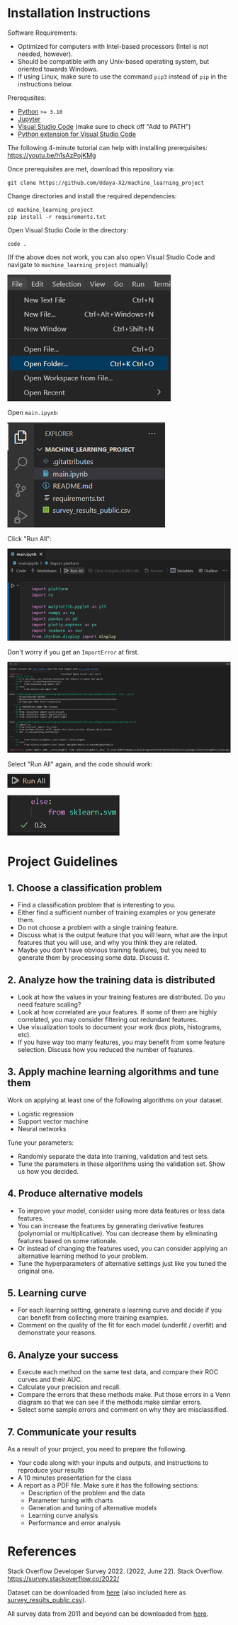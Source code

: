# Installation Instructions #

Software Requirements:
* Optimized for computers with Intel-based processors (Intel is not needed, however).
* Should be compatible with any Unix-based operating system, but oriented towards Windows.
* If using Linux, make sure to use the command `pip3` instead of `pip` in the instructions below.

Prerequsites:
* [Python](https://www.python.org/downloads/) `>= 3.10`
* [Jupyter](https://jupyter.org/install)
* [Visual Studio Code](https://code.visualstudio.com/) (make sure to check off "Add to PATH")
* [Python extension for Visual Studio Code](https://marketplace.visualstudio.com/items?itemName=ms-python.python)

The following 4-minute tutorial can help with installing prerequisites: https://youtu.be/h1sAzPojKMg

Once prerequisites are met, download this repository via:
```
git clone https://github.com/Udaya-X2/machine_learning_project
```

Change directories and install the required dependencies:
```
cd machine_learning_project
pip install -r requirements.txt
```

Open Visual Studio Code in the directory:
```
code .
```

(If the above does not work, you can also open Visual Studio Code and navigate to `machine_learning_project` manually)

![](assets/open_folder.png)

Open `main.ipynb`:

![](assets/explorer.png)

Click "Run All":

![](assets/run_all_1.png)

Don't worry if you get an `ImportError` at first.

![](assets/import_error.png)

Select "Run All" again, and the code should work:

![](assets/run_all_2.png)

![](assets/run_all_3.png)

# Project Guidelines #

## 1. Choose a classification problem ##

* Find a classification problem that is interesting to you.
* Either find a sufficient number of training examples or you generate them.
* Do not choose a problem with a single training feature.
* Discuss what is the output feature that you will learn, what are the input features that you will use, and why you think they are related.
* Maybe you don’t have obvious training features, but you need to generate them by processing some data. Discuss it.

## 2. Analyze how the training data is distributed ##

* Look at how the values in your training features are distributed. Do you need feature scaling?
* Look at how correlated are your features. If some of them are highly correlated, you may consider filtering out redundant features.
* Use visualization tools to document your work (box plots, histograms, etc).
* If you have way too many features, you may benefit from some feature selection. Discuss how you reduced the number of features.

## 3. Apply machine learning algorithms and tune them ##

Work on applying at least one of the following algorithms on your dataset.
* Logistic regression
* Support vector machine
* Neural networks

Tune your parameters:
* Randomly separate the data into training, validation and test sets.
* Tune the parameters in these algorithms using the validation set. Show us how you decided.

## 4. Produce alternative models ##

* To improve your model, consider using more data features or less data features.
* You can increase the features by generating derivative features (polynomial or multiplicative). You can decrease them by eliminating features based on some rationale.
* Or instead of changing the features used, you can consider applying an alternative learning method to your problem.
* Tune the hyperparameters of alternative settings just like you tuned the original one.

## 5. Learning curve ##

* For each learning setting, generate a learning curve and decide if you can benefit from collecting more training examples.
* Comment on the quality of the fit for each model (underfit / overfit) and demonstrate your reasons.

## 6. Analyze your success ##

* Execute each method on the same test data, and compare their ROC curves and their AUC.
* Calculate your precision and recall.
* Compare the errors that these methods make. Put those errors in a Venn diagram so that we can see if the methods make similar errors.
* Select some sample errors and comment on why they are misclassified.

## 7. Communicate your results ##

As a result of your project, you need to prepare the following.
* Your code along with your inputs and outputs, and instructions to reproduce your results
* A 10 minutes presentation for the class
* A report as a PDF file. Make sure it has the following sections:
    * Description of the problem and the data
    * Parameter tuning with charts
    * Generation and tuning of alternative models
    * Learning curve analysis
    * Performance and error analysis

# References #

Stack Overflow Developer Survey 2022. (2022, June 22). Stack Overflow. https://survey.stackoverflow.co/2022/

Dataset can be downloaded from [here](https://info.stackoverflowsolutions.com/rs/719-EMH-566/images/stack-overflow-developer-survey-2022.zip) (also included here as [survey_results_public.csv](survey_results_public.csv)).

All survey data from 2011 and beyond can be downloaded from [here](https://insights.stackoverflow.com/survey/).
